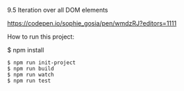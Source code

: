 9.5 Iteration over all DOM elements

https://codepen.io/sophie_gosia/pen/wmdzRJ?editors=1111

How to run this project: 

   $ npm install

    $ npm run init-project 
    $ npm run build
    $ npm run watch
    $ npm run test 

